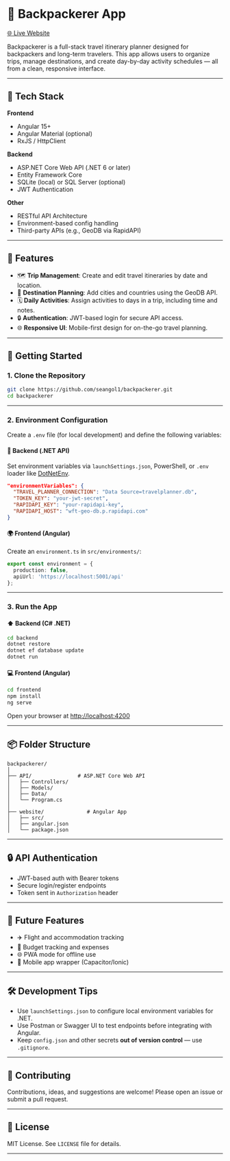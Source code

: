 # 🧳 Backpackerer App

[🌐 Live Website](https://backpackererapp.web.app/)

Backpackerer is a full-stack travel itinerary planner designed for backpackers and long-term travelers. This app allows users to organize trips, manage destinations, and create day-by-day activity schedules — all from a clean, responsive interface.

---

## 🔧 Tech Stack

**Frontend**  
- Angular 15+  
- Angular Material (optional)  
- RxJS / HttpClient

**Backend**  
- ASP.NET Core Web API (.NET 6 or later)  
- Entity Framework Core  
- SQLite (local) or SQL Server (optional)  
- JWT Authentication

**Other**  
- RESTful API Architecture  
- Environment-based config handling  
- Third-party APIs (e.g., GeoDB via RapidAPI)

---

## 📸 Features

- 🗺️ **Trip Management**: Create and edit travel itineraries by date and location.
- 📍 **Destination Planning**: Add cities and countries using the GeoDB API.
- 🗓️ **Daily Activities**: Assign activities to days in a trip, including time and notes.
- 🔒 **Authentication**: JWT-based login for secure API access.
- 🌐 **Responsive UI**: Mobile-first design for on-the-go travel planning.

---

## 🚀 Getting Started

### 1. Clone the Repository

```sh
git clone https://github.com/seangol1/backpackerer.git
cd backpackerer
```

---

### 2. Environment Configuration

Create a `.env` file (for local development) and define the following variables:

#### 🔐 Backend (.NET API)
Set environment variables via `launchSettings.json`, PowerShell, or `.env` loader like [DotNetEnv](https://www.nuget.org/packages/DotNetEnv/).

```json
"environmentVariables": {
  "TRAVEL_PLANNER_CONNECTION": "Data Source=travelplanner.db",
  "TOKEN_KEY": "your-jwt-secret",
  "RAPIDAPI_KEY": "your-rapidapi-key",
  "RAPIDAPI_HOST": "wft-geo-db.p.rapidapi.com"
}
```

#### 🌍 Frontend (Angular)
Create an `environment.ts` in `src/environments/`:

```ts
export const environment = {
  production: false,
  apiUrl: 'https://localhost:5001/api'
};
```

---

### 3. Run the App

#### ⬆️ Backend (C# .NET)

```sh
cd backend
dotnet restore
dotnet ef database update
dotnet run
```

#### 💻 Frontend (Angular)

```sh
cd frontend
npm install
ng serve
```

Open your browser at [http://localhost:4200](http://localhost:4200)

---

## 📦 Folder Structure

```
backpackerer/
│
├── API/               # ASP.NET Core Web API
│   ├── Controllers/
│   ├── Models/
│   ├── Data/
│   └── Program.cs
│
├── website/              # Angular App
│   ├── src/
│   ├── angular.json
│   └── package.json
```

---

## 🔒 API Authentication

- JWT-based auth with Bearer tokens
- Secure login/register endpoints
- Token sent in `Authorization` header

---

## 🧪 Future Features

- ✈️ Flight and accommodation tracking
- 🧾 Budget tracking and expenses
- 🌐 PWA mode for offline use
- 📱 Mobile app wrapper (Capacitor/Ionic)

---

## 🛠️ Development Tips

- Use `launchSettings.json` to configure local environment variables for .NET.
- Use Postman or Swagger UI to test endpoints before integrating with Angular.
- Keep `config.json` and other secrets **out of version control** — use `.gitignore`.

---

## 🙌 Contributing

Contributions, ideas, and suggestions are welcome! Please open an issue or submit a pull request.

---

## 📄 License

MIT License. See `LICENSE` file for details.

---
